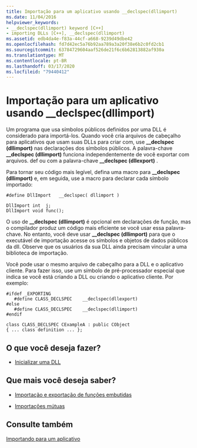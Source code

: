 ```yaml
---
title: Importação para um aplicativo usando __declspec(dllimport)
ms.date: 11/04/2016
helpviewer_keywords:
- __declspec(dllimport) keyword [C++]
- importing DLLs [C++], __declspec(dllimport)
ms.assetid: edb4da4e-f83a-44cf-a668-9239d49dbe42
ms.openlocfilehash: fd7d42ec5a76b92aa789a3a20f38e6b2c0fd2cb1
ms.sourcegitcommit: 63784729604aaf526de21f6c6b62813882af930a
ms.translationtype: MT
ms.contentlocale: pt-BR
ms.lasthandoff: 03/17/2020
ms.locfileid: "79440412"
---
```

# <a name="import-into-an-application-using-__declspecdllimport"></a>Importação para um aplicativo usando __declspec(dllimport)

Um programa que usa símbolos públicos definidos por uma DLL é considerado para importá-los. Quando você cria arquivos de cabeçalho para aplicativos que usam suas DLLs para criar com, use **__declspec (dllimport)** nas declarações dos símbolos públicos. A palavra-chave **__declspec (dllimport)** funciona independentemente de você exportar com arquivos. def ou com a palavra-chave **__declspec (dllexport)** .

Para tornar seu código mais legível, defina uma macro para **__declspec (dllimport)** e, em seguida, use a macro para declarar cada símbolo importado:

```
#define DllImport   __declspec( dllimport )

DllImport int  j;
DllImport void func();
```

O uso de **__declspec (dllimport)** é opcional em declarações de função, mas o compilador produz um código mais eficiente se você usar essa palavra-chave. No entanto, você deve usar **__declspec (dllimport)** para que o executável de importação acesse os símbolos e objetos de dados públicos da dll. Observe que os usuários da sua DLL ainda precisam vincular a uma biblioteca de importação.

Você pode usar o mesmo arquivo de cabeçalho para a DLL e o aplicativo cliente. Para fazer isso, use um símbolo de pré-processador especial que indica se você está criando a DLL ou criando o aplicativo cliente. Por exemplo:

```
#ifdef _EXPORTING
   #define CLASS_DECLSPEC    __declspec(dllexport)
#else
   #define CLASS_DECLSPEC    __declspec(dllimport)
#endif

class CLASS_DECLSPEC CExampleA : public CObject
{ ... class definition ... };
```

## <a name="what-do-you-want-to-do"></a>O que você deseja fazer?

- [Inicializar uma DLL](run-time-library-behavior.md#initializing-a-dll)

## <a name="what-do-you-want-to-know-more-about"></a>Que mais você deseja saber?

- [Importação e exportação de funções embutidas](importing-and-exporting-inline-functions.md)

- [Importações mútuas](mutual-imports.md)

## <a name="see-also"></a>Consulte também

[Importando para um aplicativo](importing-into-an-application.md)
